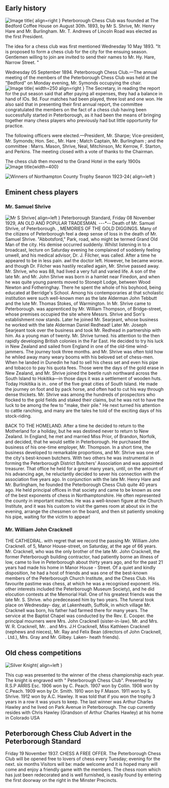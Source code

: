 ## Early history
![Image title](./img/queenst2-then1.jpg){ align=right }
Peterborough Chess Club was founded at The Bedford Coffee House on August 30th. 1893, by Mr S. Shrive, Mr. Henry Hare and Mr. Burlingham. Mr. T. Andrews of Lincoln Road was elected as the first President.

The idea for a chess club was first mentioned Wednesday 10 May 1893.  "It is proposed to form a chess club for the city for the ensuing season. Gentlemen willing to join are invited to send their names to Mr. Hy. Hare, Narrow Street. "



Wednesday 05 September 1894.  Peterborough Chess Club.—The annual meeting of the members of the Peterborough Chess Club was held at the "Bedford" on Monday evening, Mr. Symonds occupying the chair. ![Image title](./img/img.jpeg){ width=250 align=right } The Secretary, in reading the report for the put season said that after paying all expenses, they had a balance in hand of lOs. 9d. Four matches had been played, three lost and one won. He also said that in presenting their first annual report, the committee congratulated the members on the fact of a chess club having been successfully started in Peterborough, as it had been the means of bringing together many chess players who previously had but little opportunity for practice. 

The following officers were elected.—President, Mr. Sharpe; Vice-president, Mr. Symonds; Hon. Sec., Mr. Hare ; Match Captain, Mr. Burlingham ; and the committee : Marrs. Mason, Shrive, Neal, Mitchinson, Mc Kerrow, F. Starton, and Perkins. The meeting closed with a vote of thanks to the Chairman.


The chess club then moved to the Grand Hotel in the early 1900s 
![Image title](./img/grandhotel1971.jpg ){width=400}

![Winners of Northampton County Trophy Seanon 1923-24](./img/Photos_1922.jpg){ align=left }


## Eminent chess players


### Mr. Samuel Shrive
![Mr S Shrive](./img/MrSShrive.png){ align=left }
Peterborough Standard, Friday 08 November 1929, AN OLD AND POPULAR TRADESMAN. ---*-- Death of Mr. Samuel Shrive, of Peterborough. , MEMORIES OF THE GOLD DIGGINGS. Many of the citizens of Peterborough feel a deep sense of loss in the death of Mr. Samuel Shrive. "Abbotsford," Park, road, who might be termed Grand Old Man of the city. His demise occurred suddenly. Whilst listening in to a broadcast, lecture on Saturday evening he complained of soddenly feeling unwell, and his medical advisor, Dr. J. Filcher, was called. After a time he appeared to be in less pain. awl the doctor left. However, he became worse. and though Dr. Filcher was hastily recalled again, Mr. Shrive passed away. Mr. Shrive, who was 88, had lived a very full and varied life. A son of the late Mr. and Mr. John Shrive was born in a hamlet near Finedon, and when he was quite young parents moved to Stonepit Lodge, between Wood Newton and Fotheringhay. There he spent the whole of his boyhood, being educated at Berridge's School. Among his contemporaries at that scholastic institution were such well-known men as the late Alderman John Tebbutt and the lute Mr. Thomas Stokes, of Warmington. In Mr. Shrive came to Peterborough. was apprenticed by Mr. William Thompson, of Bridge-street, whose premises occupied the site where Messrs. Shrive and Son's establishment now stands. Later he joined Mr. Searjeant, whose business he worked with the late Alderman Daniel Redhead! Later Mr. Joseph Searjeant took over the business and took Mr. Redhead in partnership with him. As a young man of twenty. Mr. Shrive turned. his attention to the then rapidly developing British colonies in the Far East. He decided to try his luck in New Zealand and sailed from England in one of the old-time wind-jammers. The journey took three months. and Mr. Shrive was often told how he whiled away many weary booms with his beloved set of chess-men. When he landed in Dunedin he had to sell his chess set and even his pipe and tobacco to pay his quota fees. Those were the days of the gold erase in New Zealand, and Mr. Shrive joined the beetle rush northward across the South Island to Hokitika—in those days it was a settlement of wooden huts. Today Hokitika is in.. one of the five great cities of South Island. He made the journey on foot and by pack horse, and often had to cut his way through dense thickets. Mr. Shrive was among the hundreds of prospectors who flocked to the gold fields and staked their claims, but he was not to have the luck to be among the few to "make, their pile." He next turned his attention to cattle ranching, and many are the tales he told of the exciting days of his stock-riding. 

BACK TO THE HOMELAND. After a time he decided to return to the Motherland for a holiday, but he was destined never to return to New Zealand. In England, he met and married Miss Prior, of Brandon, Norfolk, and decided, that he would settle in Peterborough. He purchased the business of his one-time employer, Mr. Thompson. In a short time, the business developed to remarkable proportions, and Mr. Shrive was one of the city's best-known butchers. With two others he was instrumental in forming the Peterborough District Butchers' Association and was appointed treasurer. That office he held for a great many years, until, on the amount of his advancing age, he reluctantly decided to sever his connection with the association five years ago. In conjunction with the late Mr. Henry Hare and Mr. Burlingham, he founded the Peterborough Chess Club quite 40 years ago. He held principal offices in that society and came to be known as one of the best exponents of chess in Northamptonshire. He often represented the county in important matches. He was a well-known figure at the Church Institute, and it was his custom to visit the games room at about six in the evening, arrange the chessmen on the board, and then sit patiently smoking his pipe, waiting for the victim to appear!

### Mr. William John Cracknell
THE CATHEDRAL. with regret that we record the passing Mr. William John Cracknell. of 5, Manor House-street, on Saturday, at the age of 66 years. Mr. Cracknell, who was the only brother of the late Mr. John Cracknell, the former Peterborough building contractor, had patiently borne an illness of low, came to live in Peterborough about thirty years ago, and for the past 21 years had made his home in Manor House - Street. Of a quiet and kindly disposition, he had a host of friends and was one of the best-known members of the Peterborough Church Institute, and the Chess Club. His favourite pastime was chess, at which he was a recognised exponent. His. other interests included the Peterborough Museum Society), and he did elocution contests at the Memorial Hall. One of his greatest friends was the late Mr. S. Shrive. who predeceased him by two years. The funeral took place on Wednesday- day, at Lakenheath, Suffolk, in which village Mr. Cracknell was born, his father had farmed there for many years. The service at the Baptist Chapel was conducted by the Rev. E. Cooper. the principal mourners were Mrs. John Cracknell (sister-in-law). Mr. and Mrs. W. R. Cracknell, Mr. . and Mrs. J.H Cracknell, Miss Kathleen Cracknell (nephews and nieces), Mr. Ray and Felix Bean (directors of John Cracknell, . Ltd.), Mrs. Gray and Mr. Gilbey. Laken- heath friends).

## Old chess competitions

![Silver Knight](./img/silverknight.jpg){ align=left }

This cup was presented to the winner of the chess championship each year.  The knight is engraved with " Peterborough Chess Club". Presented by R.S.P ARRIS Esc. 1906 won by C. Peach. 1907 won by Collin. 1908 won by C.Peach. 1909 won by Dr. Smith. 1910 won by F.Mason. 1911 won by S. Shrive. 1912 won by A.C. Hawley. It was told that if you won the trophy 3 years in a row it was yours to keep. The last winner was Arthur Charles Hawley and he lived on Park Avenue in Peterborough.  The cup currently resides with Chris Hawley (Grandson of Arthur Charles Hawley) at his home in Colorado USA


## Peterborough Chess Club Advert in the Peterborough Standard
Friday 19 November 1937.  CHESS A FREE OFFER. The Peterborough Chess Club will be opened free to lovers of chess every Tuesday; evening for the next. six months Visitors will be: made welcome and it is hoped many will come and enjoy a friendly game with the members. The chess room which has just been redecorated and is well furnished, is easily found by entering the first doorway on the right in the Minster Precincts.
